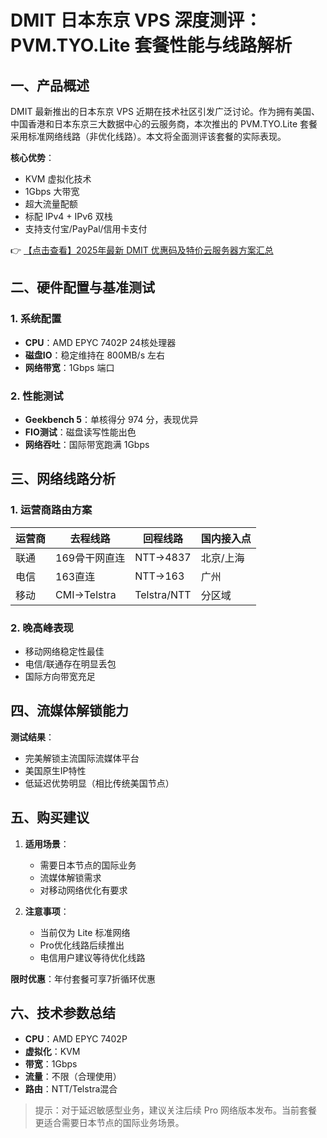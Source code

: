 # DMIT 日本东京 VPS 深度测评：PVM.TYO.Lite 套餐性能与线路解析

## 一、产品概述

DMIT 最新推出的日本东京 VPS 近期在技术社区引发广泛讨论。作为拥有美国、中国香港和日本东京三大数据中心的云服务商，本次推出的 PVM.TYO.Lite 套餐采用标准网络线路（非优化线路）。本文将全面测评该套餐的实际表现。

**核心优势**：
- KVM 虚拟化技术
- 1Gbps 大带宽
- 超大流量配额
- 标配 IPv4 + IPv6 双栈
- 支持支付宝/PayPal/信用卡支付

👉 [【点击查看】2025年最新 DMIT 优惠码及特价云服务器方案汇总](https://bit.ly/dmit_coupon)

## 二、硬件配置与基准测试

### 1. 系统配置
- **CPU**：AMD EPYC 7402P 24核处理器
- **磁盘IO**：稳定维持在 800MB/s 左右
- **网络带宽**：1Gbps 端口

### 2. 性能测试
- **Geekbench 5**：单核得分 974 分，表现优异
- **FIO测试**：磁盘读写性能出色
- **网络吞吐**：国际带宽跑满 1Gbps

## 三、网络线路分析

### 1. 运营商路由方案
| 运营商 | 去程线路       | 回程线路       | 国内接入点 |
|--------|----------------|----------------|------------|
| 联通   | 169骨干网直连  | NTT→4837       | 北京/上海  |
| 电信   | 163直连        | NTT→163        | 广州       |
| 移动   | CMI→Telstra    | Telstra/NTT    | 分区域     |

### 2. 晚高峰表现
- 移动网络稳定性最佳
- 电信/联通存在明显丢包
- 国际方向带宽充足

## 四、流媒体解锁能力

**测试结果**：
- 完美解锁主流国际流媒体平台
- 美国原生IP特性
- 低延迟优势明显（相比传统美国节点）

## 五、购买建议

1. **适用场景**：
   - 需要日本节点的国际业务
   - 流媒体解锁需求
   - 对移动网络优化有要求

2. **注意事项**：
   - 当前仅为 Lite 标准网络
   - Pro优化线路后续推出
   - 电信用户建议等待优化线路

**限时优惠**：年付套餐可享7折循环优惠

## 六、技术参数总结

- **CPU**：AMD EPYC 7402P
- **虚拟化**：KVM
- **带宽**：1Gbps
- **流量**：不限（合理使用）
- **路由**：NTT/Telstra混合

> 提示：对于延迟敏感型业务，建议关注后续 Pro 网络版本发布。当前套餐更适合需要日本节点的国际业务场景。